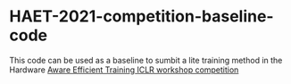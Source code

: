 # HAET-2021-competition-baseline-code
This code can be used as a baseline to sumbit a lite training method in the Hardware [Aware Efficient Training ICLR workshop competition](https://haet2021.github.io/cfp) 

